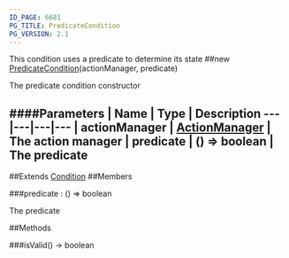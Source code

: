```yaml
---
ID_PAGE: 6681
PG_TITLE: PredicateCondition
PG_VERSION: 2.1
---
```


This condition uses a predicate to determine its state
##new [PredicateCondition](page.php?p=6681)(actionManager, predicate)



The predicate condition constructor




####Parameters
 | Name | Type | Description
---|---|---|---
 | actionManager | [ActionManager](page.php?p=6678) | The action manager
 | predicate | () =&gt; boolean | The predicate
---

##Extends [Condition](page.php?p=6679)
##Members

###predicate : () =&gt; boolean




The predicate











##Methods

###isValid() &rarr; boolean

